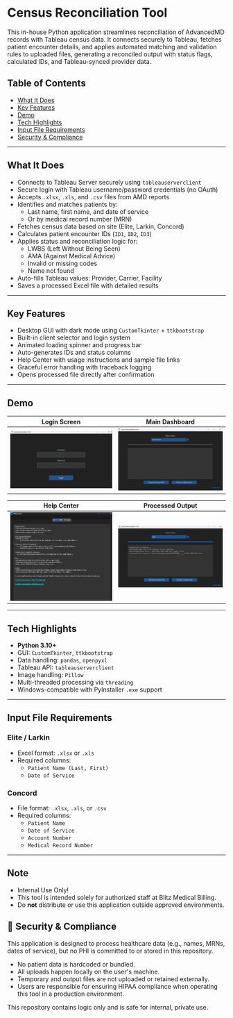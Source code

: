 # Census Reconciliation Tool

This in-house Python application streamlines reconciliation of AdvancedMD records with Tableau census data. It connects securely to Tableau, fetches patient encounter details, and applies automated matching and validation rules to uploaded files, generating a reconciled output with status flags, calculated IDs, and Tableau-synced provider data.

## Table of Contents
- [What It Does](#what-it-does)
- [Key Features](#key-features)
- [Demo](#demo)
- [Tech Highlights](#tech-highlights)
- [Input File Requirements](#input-file-requirements)
- [Security & Compliance](#note)


---

## What It Does

- Connects to Tableau Server securely using `tableauserverclient`
- Secure login with Tableau username/password credentials (no OAuth)
- Accepts `.xlsx`, `.xls`, and `.csv` files from AMD reports
- Identifies and matches patients by:
  - Last name, first name, and date of service
  - Or by medical record number (MRN)
- Fetches census data based on site (Elite, Larkin, Concord)
- Calculates patient encounter IDs (`ID1`, `ID2`, `ID3`)
- Applies status and reconciliation logic for:
  - LWBS (Left Without Being Seen)
  - AMA (Against Medical Advice)
  - Invalid or missing codes
  - Name not found
- Auto-fills Tableau values: Provider, Carrier, Facility
- Saves a processed Excel file with detailed results

---

## Key Features

- Desktop GUI with dark mode using `CustomTkinter` + `ttkbootstrap`
- Built-in client selector and login system
- Animated loading spinner and progress bar
- Auto-generates IDs and status columns
- Help Center with usage instructions and sample file links
- Graceful error handling with traceback logging
- Opens processed file directly after confirmation

---

## Demo

| **Login Screen**                                  | **Main Dashboard**                               |
|:-------------------------------------------------:|:------------------------------------------------:|
| <img src="screenshots/login.png" alt="Login" width="300"> | <img src="screenshots/main_screen.png" alt="Main" width="300"> |

| **Help Center**                                   | **Processed Output**                             |
|:-------------------------------------------------:|:------------------------------------------------:|
| <img src="screenshots/help.png" alt="Help" width="300">  | <img src="screenshots/output.png" alt="Output" width="300"> |


---

## Tech Highlights

- **Python 3.10+**
- GUI: `CustomTkinter`, `ttkbootstrap`
- Data handling: `pandas`, `openpyxl`
- Tableau API: `tableauserverclient`
- Image handling: `Pillow`
- Multi-threaded processing via `threading`
- Windows-compatible with PyInstaller `.exe` support

---

## Input File Requirements

### Elite / Larkin
- Excel format: `.xlsx` or `.xls`
- Required columns:
  - `Patient Name (Last, First)`
  - `Date of Service`

### Concord
- File format: `.xlsx`, `.xls`, or `.csv`
- Required columns:
  - `Patient Name`
  - `Date of Service`
  - `Account Number`
  - `Medical Record Number`

---

## Note
- Internal Use Only!
- This tool is intended solely for authorized staff at Blitz Medical Billing. 
- Do **not** distribute or use this application outside approved environments.

## 🔐 Security & Compliance

This application is designed to process healthcare data (e.g., names, MRNs, dates of service), but no PHI is committed to or stored in this repository.

- No patient data is hardcoded or bundled.
- All uploads happen locally on the user's machine.
- Temporary and output files are not uploaded or retained externally.
- Users are responsible for ensuring HIPAA compliance when operating this tool in a production environment.

This repository contains logic only and is safe for internal, private use.